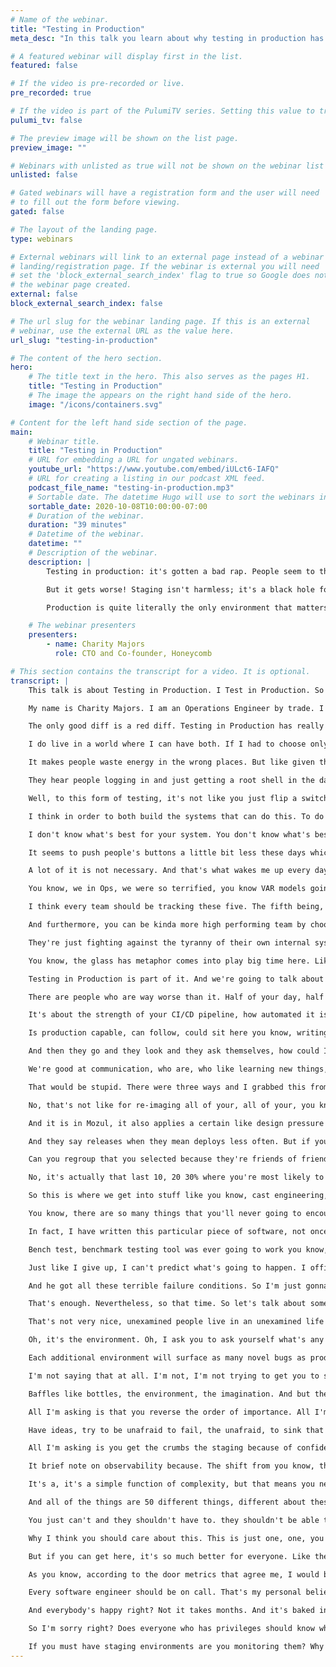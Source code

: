 ```yaml
---
# Name of the webinar.
title: "Testing in Production"
meta_desc: "In this talk you learn about why testing in production has gotten a bad rap and techniques to validate your applications and code in production."

# A featured webinar will display first in the list.
featured: false

# If the video is pre-recorded or live.
pre_recorded: true

# If the video is part of the PulumiTV series. Setting this value to true will list the video in the "PulumiTV" section.
pulumi_tv: false

# The preview image will be shown on the list page.
preview_image: ""

# Webinars with unlisted as true will not be shown on the webinar list
unlisted: false

# Gated webinars will have a registration form and the user will need
# to fill out the form before viewing.
gated: false

# The layout of the landing page.
type: webinars

# External webinars will link to an external page instead of a webinar
# landing/registration page. If the webinar is external you will need
# set the 'block_external_search_index' flag to true so Google does not index
# the webinar page created.
external: false
block_external_search_index: false

# The url slug for the webinar landing page. If this is an external
# webinar, use the external URL as the value here.
url_slug: "testing-in-production"

# The content of the hero section.
hero:
    # The title text in the hero. This also serves as the pages H1.
    title: "Testing in Production"
    # The image the appears on the right hand side of the hero.
    image: "/icons/containers.svg"

# Content for the left hand side section of the page.
main:
    # Webinar title.
    title: "Testing in Production"
    # URL for embedding a URL for ungated webinars.
    youtube_url: "https://www.youtube.com/embed/iULct6-IAFQ"
    # URL for creating a listing in our podcast XML feed.
    podcast_file_name: "testing-in-production.mp3"
    # Sortable date. The datetime Hugo will use to sort the webinars in date order.
    sortable_date: 2020-10-08T10:00:00-07:00
    # Duration of the webinar.
    duration: "39 minutes"
    # Datetime of the webinar.
    datetime: ""
    # Description of the webinar.
    description: |
        Testing in production: it's gotten a bad rap. People seem to think it's all about irresponsible YOLO-ing and taking shortcuts around the sacred processes that you rely on to catch bugs in staging, before they make it to prod. Nice theory: completely wrong. Staging areas and controlled environments will never turn up the interesting bugs: that takes real data, real workloads, real concurrency and real chaos. In other words: production.

        But it gets worse! Staging isn't harmless; it's a black hole for limited engineering cycles. By sinking time there you starve yourself of the cycles you should be using engineering tooling and guard rails for production.

        Production is quite literally the only environment that matters, so every moment you spend working anywhere else is time spent absorbing the wrong instincts, running the wrong workflows, and gaining more false confidence in your code. Only production is production, and the only way to gain confidence in your code is to bake it in production over time and a range of workloads. So let's talk about how to do this responsibly -- without impacting your users — using tools ranging from capture/replay to canaries, production load testing to chaos engineering, and the instrumentation-based observability that must brace and validate every effort if you plan to sleep well at night.

    # The webinar presenters
    presenters:
        - name: Charity Majors
          role: CTO and Co-founder, Honeycomb

# This section contains the transcript for a video. It is optional.
transcript: |
    This talk is about Testing in Production. I Test in Production. So do you, everyone does it. Everyone does it, whether they admit it or not. And I actually feel like the problem is not that we do it and it's not that we Test in Production as a problem. It's the fact that we're tuitioning to admit it. Which prevents us from naming what we're doing, identifying it and improving upon it. Things that happen in the dark, don't tend to improve.

    My name is Charity Majors. I am an Operations Engineer by trade. I am the Co-founder of Honeycomb.io. The world's first observability tool. I have spent a career being the first infrastructure engineer who comes into a small team of software engineers and helps them grow up. I really enjoy doing that. I'll do a database stuff. I wrote the Database Reliability Engineering book with Laine. And list functions and I have the observability book coming out for Riley in the next few months. Pre-release copies are available now. And you can tell that I'm from Ops because this is how I feel about software.

    The only good diff is a red diff. Testing in Production has really gotten a bad rap. I'm mostly blame this dude. I feel like it's a funny meme, of course it is. I used to have this poster on my wall, it's hilarious. I don't always test my code but when I do I Test in Production, that's fantastic. But there's like this implicit dichotomy there where it's like this false implication that Testing in Production somehow implies that you don't test many other ways. In fact, you can do both and, and you must do both. And I would argue that Testing in Production is no less important than unit tests, integration tests, all that jazz. In fact, if I had to choose only one and I do not, let's make that perfectly clear.

    I do live in a world where I can have both. If I had to choose only one I would go with the ability to Test in Production because it is the one that is most embedded and grounded in reality. If I could only have unit tests and integration tests and had no ability to look at my software while I was running. I would be worse off that if I could not do a unit and integration tests, but I had full access to a range of rich production testing stuff. But like the idea that you really have one or the other or, or that, you know, good engineer do want another the other is wrong, it's misleading and it makes energy.

    It makes people waste energy in the wrong places. But like given that we all do it. And given that like officially, like anytime that anyone shifts any change, that changes a test right? There's a unit there, a fear to spoke complexity made up of that unique and non repeatable intersection of artifact, deploy process, you know, environment, system state. Everyone does, if you have production, you Test in Production. So what's the big deal right? What's, what's all this fear and fuss about. Well when you say Test in Production, they tend to hear this. You know, they hear Cowboy coding.

    They hear people logging in and just getting a root shell in the database and like hand editing the table schema right? They hear you not giving a shit about your users. And to be clear, those things are really bad. It's fine for knees to jerk a little bit over that. Testing in Production, like any powerful thing, like can be done really badly, really easily, pretty much anything you do in production. It can fall under this category. I would, I would actually argue that the ability to successfully and safely Test in Production requires a significant amount of architectural and automation and sophistication from understanding of the best practices, the ability to design systems and tweak them from the ground up to themselves.

    Well, to this form of testing, it's not like you just flip a switch one day, or you just buy a tool and suddenly you're Testing in Production well, no, that sounds really scary. And that is not possible. Some caution is wise. And it's also true that in some ways you must be this high to ride this ride. You know, like Sam Newman who famously said, Martin Fowler, who said that about microservices, you must have mastered the fundamentals in order to move on to the advanced concepts. You must have mastered unit tests and integration tests to be able to move on to actually running, you know, continuous 20% load tests in production on the same hardware as your production services. You need to have a really strong background in operations.

    I think in order to both build the systems that can do this. To do it successfully, to how to use them and then to pass on that knowledge throughout your internal tribe. You know, like each one, each one of our systems is this really complex, wonderful, beautiful little snowflake right? It is an intrinsically unique, complex socio-technical system. And what that means is you and I could learn broad principles from each other. We can tell specific stories, but the interpretation of those stories, the application of those techniques is to be left up to, you know, the hero, the recipient, because your system is not my system.

    I don't know what's best for your system. You don't know what's best for my system. So a fair dash of humility is often required to because, you know, we can, we can tell you what the rules are all day long but rules are made to be broken. So, and again it is never a substitute for pre-production testing. You can have both. I always test my code that I tested to get in production. This, this is the man we need in our life. I started getting talked about, you know Testing in Production three or four years ago. Mostly I'll be perfectly honest because it made people lose their shit. And I found that hilarious.

    It seems to push people's buttons a little bit less these days which is probably good, but it also makes it less fun. Anyway, I don't think that this is just a fun argument over a provocative phrase though. I think that it is really kind of a struggle for the soul of our industry. And while there is no question in my mind that my side will win. There's quite a lot variance in like how quickly we could win? How decisively, how many engineers you know, out there today like so many engineers are are burning themselves out there. They're giving their all their you know, they're going through the fire they're going through hell and it's not necessary.

    A lot of it is not necessary. And that's what wakes me up every day is, is the just as burning anger at how much of our lives, how much of my life was wasted, bullshit that I didn't need to do. That a computer should have been doing or that you know, this profession can be very inhumane at times. I love it. People always ask, what would you be doing in tech? If you weren't in tech? I'm like I don't fucking know, like, obviously I'd be in tech. I was born to be in tech, but we need to make it more humane. We need better tools and production itself in general. I think it needs a bit of a rebrand.

    You know, we in Ops, we were so terrified, you know VAR models going down. Every time a bad actor showed up that we became very non welcoming shall we say, very like, stand back. It was my turf. Cut you if you tear to step on it. So we've got some, we've got some ground to make up there as well. I really feel like we should try to make production list of the glass castle right? And make it a little bit more of an adult playground. Something like that. Software has some pretty big problems. I assume you all are familiar with the door reports and with Accelerate. Let me get the canonical four questions. How often do you deploy? How long does it take for code to go live? How many of your deploys fail? How long does it take to recover? I would add a fifth.

    I think every team should be tracking these five. The fifth being, how often are you paged outside of work hours? I think every manager should be graphing these. You should be looking at these at least weekly to see if you're headed in the right direction or the wrong direction. And if you haven't read Accelerate I assume all of you have, you seem like smart people. I can't see you, but smart people. But like the key finding from Accelerate was just that, you know these, these first four metrics could tell you how how high performing a team you are or aren't roughly for most people.

    And furthermore, you can be kinda more high performing team by choosing those metrics but by teaching to the test, right by like, by making it so that, you know, your deploys go out much more quickly after your code was written making it so that they, you know, blah, blah, blah. Pessimist to that in order to just show you my, the main thing we wanna focus on but it's just that. There's a big gap between like the [indistinct] elite teams and the rest of us, and it's getting bigger. And if you look at those numbers like deployment time on-demand multiple deploys per day for a week, once per week to once per month for low to medium, that's a lot of wasted hours. That's a lot of time. Some engineers are spending, not doing anything interesting or new, not focusing on learning new skills not doing anything to move the business forward.

    They're just fighting against the tyranny of their own internal systems. All, all this, all of it is pre production, spoiler alert. It's big and it's getting bigger. And we waste a lot of time. This is the Stripe Developer Report. I recommend spending a few minutes of this. If you really want to be shocked sober or, or whatever the equivalent is for you. We waste so much time on, on stuff that doesn't move the business forward. It doesn't move. That doesn't make you learn anything new. Doesn't make you create anything interesting. It just simply doing the work that you have to do in order to get to the work that you want to do? It's reproducing bugs, errors, figuring out what to do, doing the wrong thing cause you couldn't see what you were doing. Having to redo it all. Dealing with technical debt or do yourself in time and space, figuring out what the last people to work on this code base for doing.

    You know, the glass has metaphor comes into play big time here. Like if you can't see where you're going, when you drive down the road, you don't drive very fast, right? When you've got full visibility, yeah you can sit back and cruise. Your feedback loop is going to be long and lossy. And you're going to spend more time just studying yourself and looking for, you know, evidence that you're still on the right path than actually doing the work. What's messed up is that we think this is normal. That we think that this is, just the way it is. She got a job doing software. It's not normal and it's not inevitable. And basically the whole theme of this talk that what I want to talk about is just how do we get there? Because you know there's this enormous shift underway.

    Testing in Production is part of it. And we're going to talk about that a bit, but it's not all of it by any means. And you know, the Delta that you see in the, the elite teams that are just ballooning and reaching escape velocity. These are the teams that are leaning in and adopting all of these new best practices and tools around production. These are the, these are the teams that are abandoning all the wasteland of crap that you know, we'll get to that. Final takeaway from the Stripe Report 42%, 42% of the average engineers time, the average engineers, not even like it.

    There are people who are way worse than it. Half of your day, half your week, half your life goes to bullshit. I think we can do better. And for individuals, it really paid off to be at a high performing team. I this is not a question of how good are you as an engineer? That's not the difference between high performing teams and like elite. A 1000% guarantee [indistinct] because I've been on the both sides of that. It's about the team. It's about the context of the team. It's about you know, the hoops you have to jump through in order to get a pull request accepted.

    It's about the strength of your CI/CD pipeline, how automated it is? How good you have automated error checking? Like all the stuff that enables you to move quickly with confidence. That's what makes you a good engineer right? It's not, it's not that you get to become an elite team by being the best engineer. You get to become an elite engineer. By finding out of the best teams and joining it. And what are those elite teams doing? They're investing in production, observability, instrumentation, picking up the pace, shrinking the time to deploy, you know, educating themselves, making sure that every person on the team is production literate.

    Is production capable, can follow, could sit here you know, writing code, knowing what they're building. They've got you know, that original intent up in their head, it's beautiful. And then they hit, they save their code right? They merge it to main. They stand up and stretch a couple of minutes later, it's in production and they go look at it using the same eyes that they just used, to write the code. They go and they look at it through the lens of the instrumentation. They just wrote asking themselves, how am I going to know if this is working? When it's in production in a few minutes.

    And then they go and they look and they ask themselves, how could I know if it's doing what I wanted it to do or not? And you know what, does anything else look weird while I'm here? If you can get a team full of people who can do that, who are trained to do that, who learned to associate dopamine hits with doing that. You're going to be doing well. By the way, the Honeycomb team our [indistinct] and metrics are about an order of magnitude better than that, of the elite performers in this bubble. And we did not go out and hire all of the best engineers. We hired good engineers.

    We're good at communication, who are, who like learning new things, who were collaborative and who wanted to pick up this crazy ship? We were trying to sell people on, you know, observability. And now there's some of the best engineers in the world. He didn't start out that way. That's cause that's not the direction that that causal loop goes. If you're on a shitty team, nevermind. This is not my excuse to tell everybody to quit their jobs. That's a different talk. Anyway, there are a few different ways though to talk and think about running in production. There's more than one way. When I say, you know, get your shit in a production I don't mean, make sure everybody sees it immediately after you write it. 'Cause you're right.

    That would be stupid. There were three ways and I grabbed this from one of Cindy, Cindy's great articles in Testing in Production because I really liked it. It really maps to the way I've always thought about it, which is, ummh, and she grabbed of course from this some great articles on the dearly departed to Turbine Labs had some great writing about releases. So for deploys, here's what they. Here's how they defined it. It is the process for installing the new version of your services code and production infrastructure.

    No, that's not like for re-imaging all of your, all of your, you know, everything, everything from scratch, it's your business logic right? Your code that you're actively developing. Deployment doesn't have to expose customers to a new version of your service right? And it probably shouldn't nevertheless, you're getting that code into production right? That counts, it totally counts. One thing this does very nicely, is it minimizes it possibly even entirely eliminates the need to maintain separate dev tests and saving environments. Which then invariably become dependencies and need to be kept in sync with production, which takes up half your engineering time.

    And it is in Mozul, it also applies a certain like design pressure on engineers to decouple their services in a manner so that the failure of a test run in production on a given instance of a service does not lead to like cascading failures or user impacting failures of other services right? Designing data models and database chemos to be like non-idempotent requests right? Especially rights, baking all this stuff into your, into your, your tooling. And in the way you you write code is is it, is it is life changing. And then there's a what they had to say about lease releases and often people say deploys when they mean releases.

    And they say releases when they mean deploys less often. But if you've been around the block a few times and seen some software get just like deployed a few times. You probably have some scars from it, which are legitimate. I would never take that wisdom away from you. The ability to like safely release code is one thing. But then the ability to it in a controlled manner, like expose like increasing waves of people to it, it is a different issue. And things that come into play here would be feature flags would be like Canary groups, you know, rolling groups of users. And you need to worry about this, both of the front end sake you know, that UI UX, maybe you want to like start with.

    Can you regroup that you selected because they're friends of friends and family, or you know, their internal users or something you wanted to quit them first. If anybody knows this new thing then you want to like roll it out to other users. There's also a version of the story that, that you can use to the backend, because you know, say you're deploying a change that you know is going to be hitting the caching layer a little bit harder. It's not enough to just do a canary of you know, 10% of your hosts and then like deploy the rest. That's not even enough to like deploy slowly up to 50 and then turn the right.

    No, it's actually that last 10, 20 30% where you're most likely to encounter any shall we say edge cases right? So we're just getting a lot of different kinds of controls here. This has been being referred to by Monk chips and others as progressive deployment. And it was really itching for a name. So I'm delighted to see that it is acquired one. And then there's Post-Release, these are often called Experiments and I will not lie. I have done a string substitute from Test in Production to run some experiments more than once to get a buy in from other teams or higher ups. And the thing you remember like after you've shipped your code is that it's broken, it's already broken. It's broken whether you know it is or not right? Like your distributed system exists in a continuous state of partially partial degradation. And that's the best case scenario.

    So this is where we get into stuff like you know, cast engineering, fault injection, AB tests you know, all these different kinds of experiments. And Cindy had this really great little list that I have kind of copied some stuff from. Here about just like what we're talking about. So there's a wide range of risk profiles here right? A wide range of types of tests. And you can see right. How, how by confining yourself to you know, everything that happens before you hit merge, look at this incredibly rich world of powerful tools that you are starving yourself up for.

    You know, there are so many things that you'll never going to encounter in staging. You just won't, like even the gold standard, you know and I will, I will point out that the closer you get to laying bits down in disk, the more paranoid you should be and the more pre-production testing you should do. So for example anytime you've got a database major version upgrade you bet your ass, I'm going to do some offline testing.

    In fact, I have written this particular piece of software, not once, not twice but three times for three different databases for accomplishing major version upgrades safely where all it does is just sniff 24 hours worth of traffic to the database. And then you know, they've captured it and then it replays it, against a snapshot of the database that was taken at the time that you began sniffing the queries. And we then just run it all, head adjust certain OBS like concurrency and you know, transactions and number of like know whatever, just to see like, is it faster or slower than my old version was for this workload? Nothing else matters for me, for my workload, which means that no, like standard off the shelf bench.

    Bench test, benchmark testing tool was ever going to work you know, gold standard. Even if you had that for your entire distributed system, it would still not solve the Michael Jackson problem where one day Michael Jackson is alive and the next day he's not and you couldn't predict it. I assume it's just, you need to not kill Michael Jackson. You could have predicted it. You probably shouldn't try. Like, this is where you start to just see like the, the wisdom and just giving up control right? It's very thin. It's very Buddhist. It's also just what you do when you're exhausted from drag.

    Just like I give up, I can't predict what's going to happen. I officially quit trying that is and I will just learn to get better at handling whatever the hell does happen right? And therefore you know, from all of that, we got microservices. So you could say it's a blessing and curse, I don't know. You know the answer, you should experiment and learn where you can't under control the experience conditions. This was Sydney's super cute graphic. And I found like the Twitter thread and I always referred to this as like the fourth trimester. Which is this term from, you know, evolutionary biology about how human babies are born. So weak and helpless and dumb. And they just stand there squalling all the time and breaking constantly.

    And he got all these terrible failure conditions. So I'm just gonna run around like picking up after them all the time they grow they slowly like stand in their own two feet. And that's your, that's your code is what I'm saying. Your code is I couldn't really newborn baby that shitting itself all the time and needs you to run around after it cleaning it up, it would be incredibly rude for you as a new code parrot to just go, okay, have fun. I'll be back with another code, maybe in, you know, a week. Like that's not cool. They didn't consent to that. You take care of your own code baby until your code but baby can sleep through the night and wipe its own ass. That should have just been the talk right there.

    That's enough. Nevertheless, so that time. So let's talk about some things that people say about staging the dry me batshit, naive staging questions. Why Test in Production? when you could just be testing in staging? Shouldn't you always like default on the side of adding more confidence by testing and staging though. Isn't that just the mature responsible same thing to do or my favorite? We prefer to find our bugs and staging, not production. Oh gosh shoppers. This is like the, I call it the more staging is always better slash safer bias. And it seems to reign unquestioned, but very stupid, sorry.

    That's not very nice, unexamined people live in an unexamined life over there. In fact, anyone who's spent any time at all with stagey merchants knows that you can decrease confidence by running it in more staging environments. Just as well as you can add confidence. Because very often, very often let me, let me emphasize very, very, very very often something will break in production and will not break in staging. And just as equally likely things will not break in production and will break in staging. And you can choose to spend the rest of your life chasing down differences between the two environments and realizing every time that it was, oh, the instance type. Oh, it's the network. Oh, it's the fact that I can think of that was different.

    Oh, it's the environment. Oh, I ask you to ask yourself what's any of that? Moving the business forward. Another claim that I find naive and laughable is we keep steady in sync with production. It is a representative environment. That's why we taste testing staging so that we can be sure to which I would say, no staging has far more and competent with your laptop than it does with production. And if you're a fan of mythical creatures, maybe that explains your devotion staging environments. Staging facts of life, non prod environments will never look, feel, or behave just like prod.

    Each additional environment will surface as many novel bugs as production does. And you will have to repro on all of them. The best way to find, assuming what you care about is bugs in production. The best way to find those bugs. The only way to find most of those bugs is to consistently practice observability driven development and let slash allow slash for slash you know, two sides of the same, same point. Allow developers who own their software all the way out to watching users run it in production. So nothing to do with state departments but ultimately you're gonna find most production bugs in production and... And here's the thing I'm not saying staging is worthless.

    I'm not saying that at all. I'm not, I'm not trying to get you to stop using staging. I'm not, I think it has some really valid use cases. What burns me is when I see production, get the leftovers. When I see engineers slogging away for days and weeks, trying to get these environments to match up, trying to figure out the differences in the environments, trying to bring up another stage environment, trying to bring up. I shit you not a staging cluster for each developer, the quantity, 100 of years of developer energy that have gotten into these, these stupid things over my life.

    Baffles like bottles, the environment, the imagination. And but then like we come down to like building some guardrails into production, building some better tools for production, getting some sweet sweet software engineering energy to like really tend to production. To shrink that seed to fulfill the promise of continuous delivery. And it's like, oh no, we don't have the time. Oops , that's not gonna fit into our sprints. That's not one of our goals that we've, we've spent all this time. We have lost it, gambling the dice on staging. So we've got nothing less to put in our savings account in production.

    All I'm asking is that you reverse the order of importance. All I'm asking is that you start taking production seriously. You start putting it first that you ask yourself, how can we give our engineers what they need to really understand what their code is doing, while users are interacting with it in production? What do you need? What kind of visibility do you need? What kind of observability do you need? What kind of instrumentation must you do? What kind of tooling to adopt? What kind of shiny young upstart startup named after, sorry, doing it really badly whatever just like, know what you want.

    Have ideas, try to be unafraid to fail, the unafraid, to sink that kind of devotion and do production in feel that it is yours. You know, I feel like sometimes software you just haven't really made the leap to like embodying that personal identification with it being done well right? 'Cause it's opposite job, you know and I actually care less about you actually getting paged and woken up dear suffered years. And I care more about you feeling that ownership in that concern in your gut, it needs to be your baby. You're squalling naked baby on the floor because it is. It's your baby. Where was I? Right, production.

    All I'm asking is you get the crumbs the staging because of confidence is what you're looking for. Production is how you get it. And I just read it through the entire, like second half of that. You have your constraint. The engineering cycles is the scarcest recent resource in your firmament. I know it's my scarcest resource too. And it can feel galling to spend lots of developer cycles on what's feels a little like navel gazing, but it's not it isn't an investment account in the Gloria's first national bank of technical debt going faster and safer right? That's what we learned. So also like Kitty McCaffrey, gave this great talk of people love, there's a link there. Where she showed that you can catch 80% of the bugs at 20% of the effort. And you should, where are you gonna catch him? Use your energy and staging. I started writing something here and I realized it was almost a haikus that I needed to do a haiku staging.

    It brief note on observability because. The shift from you know, these tightly controlled staging environments too you know, the more loosey goosey, you know, production also it tracks our industries shift from monitoring to observability, which is the direct consequences of our shift from known unknowns to unknown unknowns, right? Once our architecture, our infrastructure stops looking like that lamp stack on the left and starts looking more like that national electrical grid on the right. You're inviting so much chaos to live in your house that you just have to seek control. Like you just have to keep your sanity right? You just have to go, alright, it's yours.

    It's a, it's a simple function of complexity, but that means you need real observability right? To do it. And just like in case engineering is a form of testing in production. I've been saying for ages, like if you don't have observability all, you have this chaos not the engineering part, just the chaos. The reason that you need observability with these very specific. And I'm trying to be very specific because it's not about this vendor or that vendor, this it's about can it do the job? And if you can't break down by high cardinality dimensions if you can have high dimensionality, what you can't do at a lower level is compare this test that I just did this experiment that I just ran this cast they just injected with the baseline, right? You have to be able to compare those exact, exact rows with baseline rows and see exactly what is different.

    And all of the things are 50 different things, different about these areas than, than the baseline I need to know. That is one thing different. I need to know that. These are the things that will get you that it is life changing. It is a great leap forward. It is what allows software engineers to speak to systems, the language that they understand. The language they speak all day long, that the language of variables at functionings and API Endpoints. you can't expect software engineers to like translate to low level systems. And you know, this not, you know, all the stuff the slash product, everything will stop printing.

    You just can't and they shouldn't have to. they shouldn't be able to integrate, interact with their code at the level of observability, to be able to ask the simple questions. I just injected this test. What happened? Right? High cardinality is not a nice to have must be able to break down by like one in a 1,000,000 things and then break down right? Okay. So you get the picture. I've read more about this. I just want to emphasize, if you try to do this with a monitoring tool, you will be sad. You will not get the intended effects. So cause, cause again, you'll just be firing off very sophisticated tests and then driving down the road with the blindfold on, because you can't see you as doing right. I'm wrapping up Testing in Production.

    Why I think you should care about this. This is just one, one, you know, one side of the elephant you know, the industry wide shift is like the center of gravity. Gravity is swinging towards production for everyone. It's hard to get right? It is advanced. It is not as easy as running a lamp stack was absolutely will not argue with you there. I will also not argue with you about, you know you can't just drop things, things on people. It has to be a process. You have to do it step by step. You have to have consent. You have to have buy in. You have to have excitement. You have to have results.

    But if you can get here, it's so much better for everyone. Like the competitive advantage of being able to move this quickly to not have to retrace ground over and over, going back to like fixing bugs and like, you know redoing work and like refactoring. So, you know, it makes all the difference and it's hard to explain until people have seen it. And so I'm just gonna assume that I've made my point and move on. If you're on a team that you do not, that is not high performing.

    As you know, according to the door metrics that agree me, I would be antsy if I was you, I would be trying to get out of there and find a place that could bring me up to a higher level. 'Cause that's how that shit works, sorry. Do you treat your deploys like the mission critical product that they are? This is another really important thing. Deploy code is production code just like every feature that you write. Every manager should watch your metrics, they are accountable.

    Every software engineer should be on call. That's my personal belief. There are ways to accomplish ownership and you know, responsibility without, without that necessarily they're not as good or like the whole the whole players that hookup really tight feedback loops that are not lossy right? So that the people who have the power and the context and the ability to change something are the people that get the alerts and they make the changes just like that.

    And everybody's happy right? Not it takes months. And it's baked into being the new normal. This is table stakes. Like if you don't like this, if you're a software engineer don't go work on a 24 seven available service, easy. Plenty of those. It's also a question of training, bringing everyone along right. Don't just drop them in the deep end and go.

    So I'm sorry right? Does everyone who has privileges should know what normal looks like? If you're only looking at your, your metrics and your telemetry when things are bad, you don't know what normal looks like? Everyone should know how to deploy? How to get to a known good state? How you know do this in a controlled way? So that you have fine grain, you know, knobs around canaries should know how to debug in production. She noticed share this knowledge with her coworkers.

    If you must have staging environments are you monitoring them? Why do people sink so much time in these environments when they can't even tell if it's. Here's your cheat sheet. If you want to get better at this. This is how to have a high performance team and elite performing team, either all a good use of your time for almost every definition of to collective you in green tonight, we get some back. Thank you. (upbeat music)
---
```

